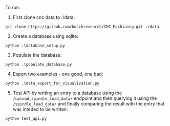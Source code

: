 To run:

1. First clone cnc data to ./data:

`git clone https://github.com/boschresearch/CNC_Machining.git ./data`

2. Create a database using sqlite:

`python .\database_setup.py`

3. Populate the database:

`python .\populate_database.py`

4. Export two examples - one good, one bad:

`python .\data_export_for_visualization.py`

5. Test API by writing an entry to a database using the `/upload_spindle_load_data/` endpoint and then querying it
using the `/spindle_load_data/` and finally comparing the result with the entry that was inteded to be written:

`python test_api.py`